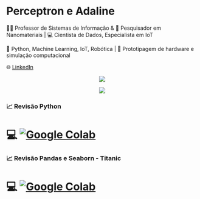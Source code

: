 # Perceptron e Adaline

👨‍🏫 Professor de Sistemas de Informação & 🧪 Pesquisador em Nanomateriais | 💻 Cientista de Dados, Especialista em IoT

🚀 Python, Machine Learning, IoT, Robótica | 🤖 Prototipagem de hardware e simulação computacional

🌐 [LinkedIn](https://www.linkedin.com/in/rafael-r-barbosa/)

<p  align="center">
<img src="https://user-images.githubusercontent.com/73097560/115834477-dbab4500-a447-11eb-908a-139a6edaec5c.gif">             
<br>
</p>

<p align="center">
<img src="https://miro.medium.com/v2/resize:fit:640/1*ZS7xxm9jkGIcRnH3QKs02g.gif"/>
</p>

### :chart_with_upwards_trend: Revisão Python 

 # :computer: [![Google Colab](https://badgen.net/badge/Launch/on%20Google%20Colab/blue?icon=terminal)](https://github.com/FaculdadeDescomplica/Perceptron_Adaline/blob/main/Revisao.ipynbb) 

### :chart_with_upwards_trend: Revisão Pandas e Seaborn - Titanic

# :computer: [![Google Colab](https://badgen.net/badge/Launch/on%20Google%20Colab/blue?icon=terminal)](https://github.com/FaculdadeDescomplica/Perceptron_Adaline/blob/main/Revisao.ipynbb) 
